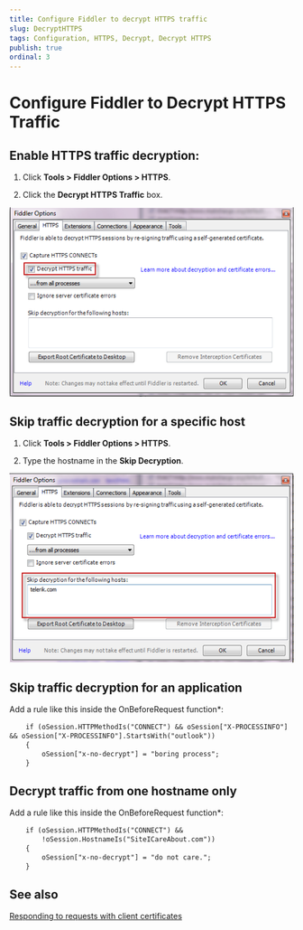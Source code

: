 ```yaml
---
title: Configure Fiddler to decrypt HTTPS traffic
slug: DecryptHTTPS
tags: Configuration, HTTPS, Decrypt, Decrypt HTTPS
publish: true
ordinal: 3
---
```


Configure Fiddler to Decrypt HTTPS Traffic
==========================================

Enable HTTPS traffic decryption:
--------------------------------

1. Click **Tools > Fiddler Options > HTTPS**.

2. Click the **Decrypt HTTPS Traffic** box.

 ![Fiddler Options -- Decrypt HTTPS Traffic][1]

Skip traffic decryption for a specific host
-------------------------------------------

1. Click **Tools > Fiddler Options > HTTPS**.

2. Type the hostname in the **Skip Decryption**.

 ![Skip Decryption][2]

Skip traffic decryption for an application
------------------------------------------

Add a rule like this inside the OnBeforeRequest function*:

		if (oSession.HTTPMethodIs("CONNECT") && oSession["X-PROCESSINFO"] && oSession["X-PROCESSINFO"].StartsWith("outlook")) 
		{ 
			oSession["x-no-decrypt"] = "boring process";
		}      

Decrypt traffic from one hostname only
---------------------------------------

Add a rule like this inside the OnBeforeRequest function*:

		if (oSession.HTTPMethodIs("CONNECT") && 
			!oSession.HostnameIs("SiteICareAbout.com"))
		{ 
			oSession["x-no-decrypt"] = "do not care."; 
		}

See also
--------
[Responding to requests with client certificates][3]

[1]: ../../images/DecryptHTTPS/DecryptHTTPSTrafficOption.png
[2]: ../../images/DecryptHTTPS/SkipDecryption.png
[3]: /RespondWithClientCert
